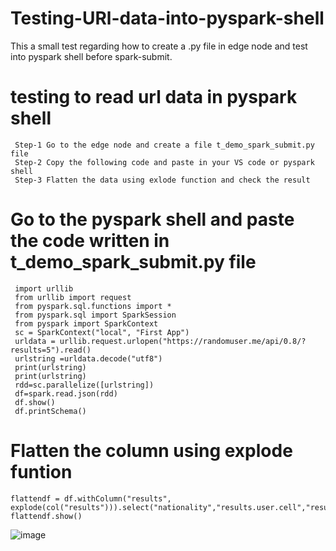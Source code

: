 # Testing-URl-data-into-pyspark-shell
This a small test regarding how to create a .py file in edge node and test into pyspark shell before spark-submit.
# testing to read url data in pyspark shell

     Step-1 Go to the edge node and create a file t_demo_spark_submit.py file
     Step-2 Copy the following code and paste in your VS code or pyspark shell
     Step-3 Flatten the data using exlode function and check the result

# Go to the pyspark shell and paste the code written in t_demo_spark_submit.py file 

     import urllib
     from urllib import request
     from pyspark.sql.functions import *
     from pyspark.sql import SparkSession
     from pyspark import SparkContext
     sc = SparkContext("local", "First App")
     urldata = urllib.request.urlopen("https://randomuser.me/api/0.8/?results=5").read()
     urlstring =urldata.decode("utf8")
     print(urlstring)
     print(urlstring)
     rdd=sc.parallelize([urlstring])
     df=spark.read.json(rdd)
     df.show()
     df.printSchema()
     
# Flatten the column using explode funtion

    flattendf = df.withColumn("results",
    explode(col("results"))).select("nationality","results.user.cell","results.user.dob","results.user.email","results.user.gender","results.user.location.*")
    flattendf.show()

![image](https://user-images.githubusercontent.com/70854976/149638217-97986375-74e4-4271-8fe3-51a564737d7c.png)
